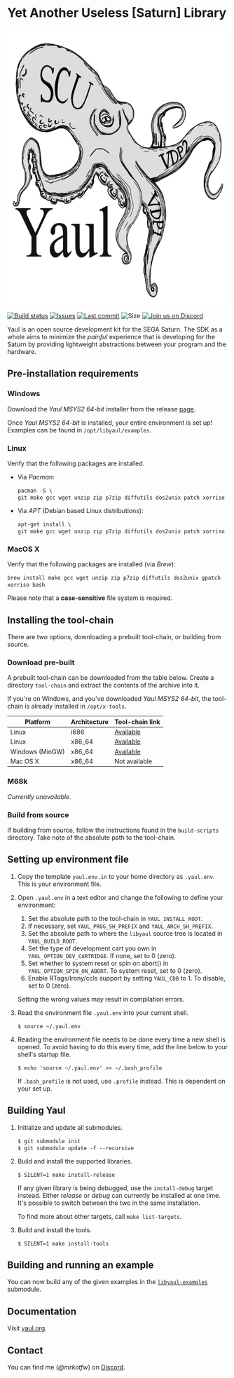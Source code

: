Yet Another Useless [Saturn] Library
===
<p align="center">
  <img width="700" height="630" src=".images/logo.png">
</p>

[![Build status](https://img.shields.io/travis/ijacquez/libyaul.svg)](https://travis-ci.org/ijacquez/libyaul) [![Issues](https://img.shields.io/github/issues/ijacquez/libyaul.svg)](https://github.com/ijacquez/libyaul/issues) [![Last commit](https://img.shields.io/github/last-commit/ijacquez/libyaul.svg)](https://github.com/ijacquez/libyaul/commits/develop) ![Size](https://img.shields.io/github/repo-size/ijacquez/libyaul.svg) [![Join us on Discord](https://img.shields.io/discord/531844227655532554.svg)]( https://discord.gg/S434dWA)

Yaul is an open source development kit for the SEGA Saturn. The SDK as a whole
aims to minimize the _painful_ experience that is developing for the Saturn by
providing lightweight abstractions between your program and the hardware.

## Pre-installation requirements

### Windows

Download the _Yaul MSYS2 64-bit_ installer from the release [page][2].

Once _Yaul MSYS2 64-bit_ is installed, your entire environment is set up!
Examples can be found in `/opt/libyaul/examples`.

### Linux

Verify that the following packages are installed.

 - Via _Pacman_:

       pacman -S \
       git make gcc wget unzip zip p7zip diffutils dos2unix patch xorriso

 - Via _APT_ (Debian based Linux distributions):

       apt-get install \
       git make gcc wget unzip zip p7zip diffutils dos2unix patch xorriso

### MacOS X

Verify that the following packages are installed (via _Brew_):

    brew install make gcc wget unzip zip p7zip diffutils dos2unix gpatch xorriso bash

Please note that a **case-sensitive** file system is required.

## Installing the tool-chain

There are two options, downloading a prebuilt tool-chain, or building from
source.

### Download pre-built

A prebuilt tool-chain can be downloaded from the table below. Create a directory
`tool-chain` and extract the contents of the archive into it.

If you're on Windows, and you've downloaded _Yaul MSYS2 64-bit_, the tool-chain
is already installed in `/opt/x-tools`.

| Platform         | Architecture | Tool-chain link |
|------------------|--------------|-----------------|
| Linux            | i686         | [Available][3]  |
| Linux            | x86_64       | [Available][4]  |
| Windows (MinGW)  | x86_64       | [Available][5]  |
| Mac OS X         | x86_64       | Not available   |

### M68k

_Currently unavailable._

### Build from source

If building from source, follow the instructions found in the `build-scripts`
directory. Take note of the absolute path to the tool-chain.

## Setting up environment file

1. Copy the template `yaul.env.in` to your home directory as `.yaul.env`. This
   is your environment file.

2. Open `.yaul.env` in a text editor and change the following to define your
   environment:

   1. Set the absolute path to the tool-chain in `YAUL_INSTALL_ROOT`.
   2. If necessary, set `YAUL_PROG_SH_PREFIX` and `YAUL_ARCH_SH_PREFIX`.
   3. Set the absolute path to where the `libyaul` source tree is located in
      `YAUL_BUILD_ROOT`.
   4. Set the type of development cart you own in `YAUL_OPTION_DEV_CARTRIDGE`.
      If none, set to 0 (zero).
   5. Set whether to system reset or spin on abort() in
      `YAUL_OPTION_SPIN_ON_ABORT`. To system reset, set to 0 (zero).
   6. Enable RTags/Irony/ccls support by setting `YAUL_CDB` to 1. To disable,
      set to 0 (zero).

   Setting the wrong values may result in compilation errors.

3. Read the environment file `.yaul.env` into your current shell.

       $ source ~/.yaul.env

4. Reading the environment file needs to be done every time a new shell is
   opened. To avoid having to do this every time, add the line below to your
   shell's startup file.

       $ echo 'source ~/.yaul.env' >> ~/.bash_profile

   If `.bash_profile` is not used, use `.profile` instead. This is dependent on
   your set up.

## Building Yaul

1. Initialize and update all submodules.

       $ git submodule init
       $ git submodule update -f --recursive

2. Build and install the supported libraries.

       $ SILENT=1 make install-release

   If any given library is being debugged, use the `install-debug` target
   instead. Either _release_ or _debug_ can currently be installed at one
   time. It's possible to switch between the two in the same installation.

   To find more about other targets, call `make list-targets`.

3. Build and install the tools.

       $ SILENT=1 make install-tools

## Building and running an example

You can now build any of the given examples in the [`libyaul-examples`][1]
submodule.

## Documentation

Visit [yaul.org][6].

## Contact

You can find me (*@mrkotfw*) on [Discord]( https://discord.gg/S434dWA).

[1]: https://github.com/ijacquez/libyaul-examples
[2]: https://github.com/ijacquez/libyaul-installer/releases
[3]: https://drive.google.com/open?id=1Cg73hDwp_EuQCEol5praZa33QrEvdY5_
[4]: https://drive.google.com/open?id=1YVcXcZLlcYezajkNUksylSxtLwx9zrl-
[5]: https://drive.google.com/open?id=1hkQ6PKWDM29Xv0ZhJzUBRg0Xvz09UFMI
[6]: https://yaul.org/
